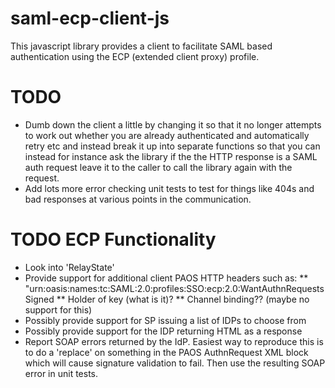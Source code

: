 saml-ecp-client-js
==================
This javascript library provides a client to facilitate SAML based authentication using the ECP (extended client proxy) profile.


TODO
====
* Dumb down the client a little by changing it so that it no longer attempts to work out whether you are already
  authenticated and automatically retry etc and instead break it up into separate functions so that you can instead
  for instance ask the library if the the HTTP response is a SAML auth request leave it to the caller to call
  the library again with the request.
* Add lots more error checking unit tests to test for things like 404s and bad responses at various points in the
  communication.

TODO ECP Functionality
======================
* Look into 'RelayState'
* Provide support for additional client PAOS HTTP headers such as:
** "urn:oasis:names:tc:SAML:2.0:profiles:SSO:ecp:2.0:WantAuthnRequestsSigned
** Holder of key (what is it)?
** Channel binding?? (maybe no support for this)
* Possibly provide support for SP issuing a list of IDPs to choose from
* Possibly provide support for the IDP returning HTML as a response
* Report SOAP errors returned by the IdP. Easiest way to reproduce this is to do a 'replace' on something in the PAOS
 AuthnRequest XML block which will cause signature validation to fail. Then use the resulting SOAP error in unit tests.